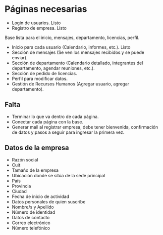# Páginas necesarias
* Login de usuarios. Listo
* Registro de empresa. Listo

Base lista para el inicio, mensajes, departamento, licencias, perfil.

* Inicio para cada usuario (Calendario, informes, etc.). Listo
* Sección de mensajes (Se ven los mensajes recibidos y se puede enviar).
* Sección de departamento (Calendario detallado, integrantes del departamento, agendar reuniones, etc.).
* Sección de pedido de licencias.
* Perfil para modificar datos.
* Gestión de Recursos Humanos (Agregar usuario, agregar departamento).

## Falta
* Terminar lo que va dentro de cada página.
* Conectar cada página con la base.
* Generar mail al registrar empresa, debe tener bienvenida, confirmación de datos y pasos a seguir para ingresar la primera vez.

## Datos de la empresa
* Razón social
* Cuit
* Tamaño de la empresa
* Ubicación donde se sitúa de la sede principal
* País
* Provincia
* Ciudad
* Fecha de inicio de actividad
* Datos personales de quien suscribe
* Nombre/s y Apellido
* Número de identidad
* Datos de contacto
* Correo electrónico
* Número telefónico
